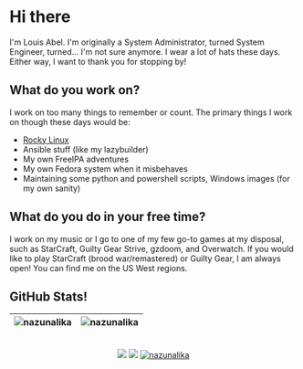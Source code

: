 # Hi there

I'm Louis Abel. I'm originally a System Administrator, turned System Engineer,
turned... I'm not sure anymore. I wear a lot of hats these days. Either way,
I want to thank you for stopping by!

## What do you work on?

I work on too many things to remember or count. The primary things I work on
though these days would be:

* [Rocky Linux](https://rockylinux.org)
* Ansible stuff (like my lazybuilder)
* My own FreeIPA adventures
* My own Fedora system when it misbehaves
* Maintaining some python and powershell scripts, Windows images (for my own 
sanity)

## What do you do in your free time?

I work on my music or I go to one of my few go-to games at my disposal, such as
StarCraft, Guilty Gear Strive, gzdoom, and Overwatch. If you would like to play
StarCraft (brood war/remastered) or Guilty Gear, I am always open! You can find
me on the US West regions.

## GitHub Stats!

| <img src="https://github-readme-stats.vercel.app/api?username=nazunalika&show_icons=true&theme=react&include_all_commits=true" alt="nazunalika" /> | <img src="https://github-readme-stats.vercel.app/api/top-langs/?username=nazunalika&layout=compact&theme=react&langs_count=10&hide=css" alt="nazunalika" /> |
|--- |---

<br />

<div align="center">
<a href="https://github.com/nazunalika?tab=followers"><img src="https://img.shields.io/github/followers/nazunalika.svg?style=social&label=Follow&maxAge=z"></a>
<a href="https://github.com/nazunalika"><img src="https://badges.frapsoft.com/os/v1/open-source.svg?v=103"></a>
<a href="https://github.com/nazunalika"><img src="https://komarev.com/ghpvc/?username=nazunalika" alt="nazunalika"/></a>
</div>
